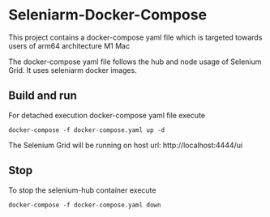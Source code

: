 # Seleniarm-Docker-Compose

This project contains a docker-compose yaml file which is targeted towards users of arm64 architecture M1 Mac

The docker-compose yaml file follows the hub and node usage of Selenium Grid. It uses seleniarm docker images.

## Build and run

For detached execution docker-compose yaml file execute

```
docker-compose -f docker-compose.yaml up -d
```

The Selenium Grid will be running on host url: http://localhost:4444/ui

## Stop

To stop the selenium-hub container execute

```
docker-compose -f docker-compose.yaml down
```

